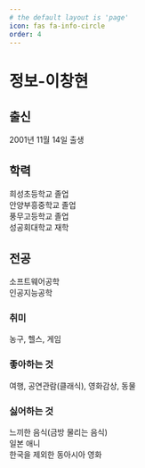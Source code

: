 ```yaml
---
# the default layout is 'page'
icon: fas fa-info-circle
order: 4
---
```


# 정보-이창현
## 출신
2001년 11월 14일 출생  
## 학력
희성초등학교 졸업  
안양부흥중학교 졸업  
풍무고등학교 졸업  
성공회대학교 재학  
## 전공
소프트웨어공학  
인공지능공학  
### 취미  
농구, 헬스, 게임  
### 좋아하는 것  
여행, 공연관람(클래식), 영화감상, 동물  
### 싫어하는 것  
느끼한 음식(금방 물리는 음식)  
일본 애니  
한국을 제외한 동아시아 영화  

